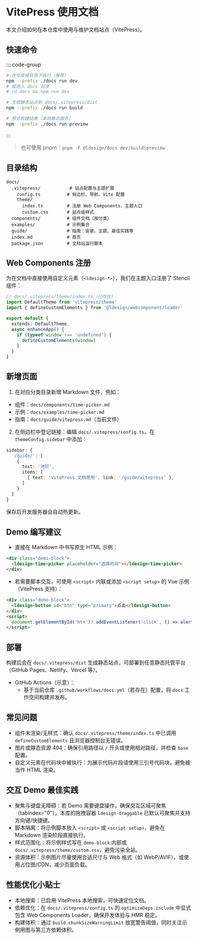 # VitePress 使用文档

本文介绍如何在本仓库中使用与维护文档站点（VitePress）。

## 快速命令

::: code-group
```bash [开发]
# 在仓库根目录下执行（推荐）
npm --prefix ./docs run dev
# 或进入 docs 目录
# cd docs && npm run dev
```

```bash [构建]
# 生成静态站点到 docs/.vitepress/dist
npm --prefix ./docs run build
```

```bash [本地预览]
# 预览构建结果（本地静态服务）
npm --prefix ./docs run preview
```
:::

> 也可使用 pnpm：`pnpm -F @ldesign/docs dev|build|preview`

## 目录结构

```
docs/
  .vitepress/           # 站点配置与主题扩展
    config.ts          # 侧边栏、导航、Vite 配置
    theme/
      index.ts         # 注册 Web Components、主题入口
      custom.css       # 站点级样式
  components/          # 组件文档（按分类）
  examples/            # 示例集合
  guide/               # 指南：安装、主题、最佳实践等
  index.md             # 首页
  package.json         # 文档站运行脚本
```

## Web Components 注册

为在文档中直接使用自定义元素（`<ldesign-*>`），我们在主题入口注册了 Stencil 组件：

```ts
// docs/.vitepress/theme/index.ts（已存在）
import DefaultTheme from 'vitepress/theme'
import { defineCustomElements } from '@ldesign/webcomponent/loader'

export default {
  extends: DefaultTheme,
  async enhanceApp() {
    if (typeof window !== 'undefined') {
      defineCustomElements(window)
    }
  }
}
```

## 新增页面

1) 在对应分类目录新增 Markdown 文件，例如：
- 组件：`docs/components/time-picker.md`
- 示例：`docs/examples/time-picker.md`
- 指南：`docs/guide/vitepress.md`（当前文件）

2) 在侧边栏中登记链接：编辑 `docs/.vitepress/config.ts`，在 `themeConfig.sidebar` 中添加：

```ts
sidebar: {
  '/guide/': [
    {
      text: '进阶',
      items: [
        { text: 'VitePress 文档使用', link: '/guide/vitepress' },
      ]
    }
  ]
}
```

保存后开发服务器会自动热更新。

## Demo 编写建议

- 直接在 Markdown 中书写原生 HTML 示例：

```html
<div class="demo-block">
  <ldesign-time-picker placeholder="选择时间"></ldesign-time-picker>
</div>
```

- 若需要脚本交互，可使用 `<script>` 内联或添加 `<script setup>` 的 Vue 示例（VitePress 支持）：

```html
<div class="demo-block">
  <ldesign-button id="btn" type="primary">点击</ldesign-button>
</div>
<script>
  document.getElementById('btn')?.addEventListener('click', () => alert('hello'))
</script>
```

## 部署

构建后会在 `docs/.vitepress/dist` 生成静态站点，可部署到任意静态托管平台（GitHub Pages、Netlify、Vercel 等）。

- GitHub Actions（示意）：
  - 基于当前仓库 `.github/workflows/docs.yml`（若存在）配置，将 `docs` 工作空间构建并发布。

## 常见问题

- 组件未渲染/无样式：确认 `docs/.vitepress/theme/index.ts` 中已调用 `defineCustomElements` 且浏览器控制台无错误。
- 图片或静态资源 404：确保引用路径以 `/` 开头或使用相对路径，并检查 `base` 配置。
- 自定义元素在代码块中被执行：为展示代码片段请使用三引号代码块，避免被当作 HTML 渲染。

## 交互 Demo 最佳实践

- 聚焦与键盘无障碍：若 Demo 需要键盘操作，确保交互区域可聚焦（tabindex="0"）。本库的拖拽容器 `ldesign-draggable` 已默认可聚焦并支持方向键/快捷键。
- 脚本隔离：将示例脚本放入 `<script>` 或 `<script setup>`，避免在 Markdown 渲染阶段直接执行。
- 样式范围化：将示例样式写在 `demo-block` 内部或 `docs/.vitepress/theme/custom.css`，避免污染全站。
- 资源体积：示例图片尽量使用合适尺寸与 Web 格式（如 WebP/AVIF），或使用占位图/CDN，减少页面负载。

## 性能优化小贴士

- 本地搜索：已启用 VitePress 本地搜索，可快速定位文档。
- 依赖优化：在 `docs/.vitepress/config.ts` 的 `optimizeDeps.include` 中显式包含 Web Components Loader，确保开发体验与 HMR 稳定。
- 构建体积：通过 `build.chunkSizeWarningLimit` 放宽警告阈值，同时关注示例用图与第三方依赖体积。
